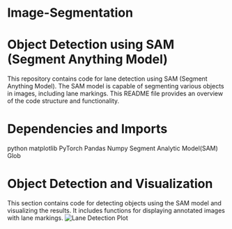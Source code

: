 # Image-Segmentation

# Object Detection using SAM (Segment Anything Model)

This repository contains code for lane detection using SAM (Segment Anything Model). The SAM model is capable of segmenting various objects in images, including lane markings. This README file provides an overview of the code structure and functionality.

# Dependencies and Imports
python
matplotlib
PyTorch
Pandas
Numpy
Segment Analytic Model(SAM)
Glob

# Object Detection and Visualization

This section contains code for detecting objects using the SAM model and visualizing the results. It includes functions for displaying annotated images with lane markings.
![Lane Detection Plot](lane_detection_plot.png)


